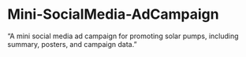# Mini-SocialMedia-AdCampaign
“A mini social media ad campaign for promoting solar pumps, including summary, posters, and campaign data.”
